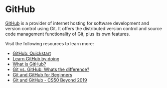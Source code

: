 # GitHub

[GitHub](https://github.com) is a provider of internet hosting for software development and version control using Git. It offers the distributed version control and source code management functionality of Git, plus its own features.

Visit the following resources to learn more:

- [GitHub: Quickstart](https://docs.github.com/en/get-started/quickstart/hello-world)
- [Learn GitHub by doing](https://skills.github.com/)
- [What is GitHub?](https://www.youtube.com/watch?v=w3jLJU7DT5E)
- [Git vs. GitHub: Whats the difference?](https://www.youtube.com/watch?v=wpISo9TNjfU)
- [Git and GitHub for Beginners](https://www.youtube.com/watch?v=RGOj5yH7evk)
- [Git and GitHub - CS50 Beyond 2019](https://www.youtube.com/watch?v=eulnSXkhE7I)
